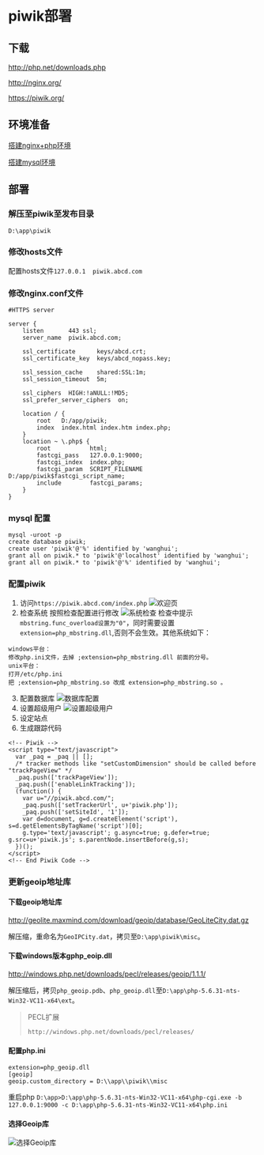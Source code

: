 # piwik部署
## 下载
http://php.net/downloads.php

http://nginx.org/

https://piwik.org/

## 环境准备
[搭建nginx+php环境](../../02-网站服务/nginx/nginx.md)

[搭建mysql环境](../../03-数据库/mysql/mysql-win.md)

## 部署
### 解压至piwik至发布目录
`D:\app\piwik`

### 修改hosts文件
配置hosts文件`127.0.0.1  piwik.abcd.com`

### 修改nginx.conf文件
```
#HTTPS server

server {
    listen       443 ssl;
    server_name  piwik.abcd.com;

    ssl_certificate      keys/abcd.crt;
    ssl_certificate_key  keys/abcd_nopass.key;

    ssl_session_cache    shared:SSL:1m;
    ssl_session_timeout  5m;

    ssl_ciphers  HIGH:!aNULL:!MD5;
    ssl_prefer_server_ciphers  on;

    location / {
        root   D:/app/piwik;
        index  index.html index.htm index.php;
    }
    location ~ \.php$ {
        root           html;
        fastcgi_pass   127.0.0.1:9000;
        fastcgi_index  index.php;
        fastcgi_param  SCRIPT_FILENAME  D:/app/piwik$fastcgi_script_name;
        include        fastcgi_params;
    }
}
```
### mysql 配置
```
mysql -uroot -p
create database piwik;
create user 'piwik'@'%' identified by 'wanghui';
grant all on piwik.* to 'piwik'@'localhost' identified by 'wanghui';
grant all on piwik.* to 'piwik'@'%' identified by 'wanghui';
```

### 配置piwik
1. 访问`https://piwik.abcd.com/index.php`
![欢迎页](./piwik-win/piwik-01.png)
2. 检查系统
按照检查配置进行修改
![系统检查](./piwik-win/piwik-02.png)
检查中提示`mbstring.func_overload设置为"0"`，同时需要设置 `extension=php_mbstring.dll`,否则不会生效。其他系统如下：
```
windows平台：
修改php.ini文件，去掉 ;extension=php_mbstring.dll 前面的分号。
unix平台：
打开/etc/php.ini
把 ;extension=php_mbstring.so 改成 extension=php_mbstring.so 。
```
3. 配置数据库
![数据库配置](./piwik-win/piwik-03.png)
4. 设置超级用户
![设置超级用户](./piwik-win/piwik-04.png)
5. 设定站点
6. 生成跟踪代码
```
<!-- Piwik -->
<script type="text/javascript">
  var _paq = _paq || [];
  /* tracker methods like "setCustomDimension" should be called before "trackPageView" */
  _paq.push(['trackPageView']);
  _paq.push(['enableLinkTracking']);
  (function() {
    var u="//piwik.abcd.com/";
    _paq.push(['setTrackerUrl', u+'piwik.php']);
    _paq.push(['setSiteId', '1']);
    var d=document, g=d.createElement('script'), s=d.getElementsByTagName('script')[0];
    g.type='text/javascript'; g.async=true; g.defer=true; g.src=u+'piwik.js'; s.parentNode.insertBefore(g,s);
  })();
</script>
<!-- End Piwik Code -->
```
### 更新geoip地址库
#### 下载geoip地址库
http://geolite.maxmind.com/download/geoip/database/GeoLiteCity.dat.gz

解压缩，重命名为`GeoIPCity.dat`，拷贝至`D:\app\piwik\misc`。

#### 下载windows版本gphp_eoip.dll
http://windows.php.net/downloads/pecl/releases/geoip/1.1.1/

解压缩后，拷贝`php_geoip.pdb`、`php_geoip.dll`至`D:\app\php-5.6.31-nts-Win32-VC11-x64\ext`。

>PECL扩展
>
>`http://windows.php.net/downloads/pecl/releases/`

#### 配置php.ini
```
extension=php_geoip.dll
[geoip]
geoip.custom_directory = D:\\app\\piwik\\misc
```
重启php
`D:\app>D:\app\php-5.6.31-nts-Win32-VC11-x64\php-cgi.exe -b 127.0.0.1:9000 -c D:\app\php-5.6.31-nts-Win32-VC11-x64\php.ini`
#### 选择Geoip库
![选择Geoip库](./piwik-win/piwik-05.png)
